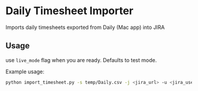 # Daily Timesheet Importer

Imports daily timesheets exported from Daily (Mac app) into JIRA

## Usage

use ```live_mode``` flag when you are ready. Defaults to test mode.

Example usage:

```bash
python import_timesheet.py -s temp/Daily.csv -j <jira_url> -u <jira_user> -t <jira_api_token> --live_mode
```